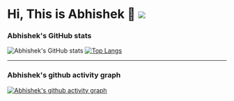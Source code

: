 # Hi, This is Abhishek 👋 ![](https://komarev.com/ghpvc/?username=AbhishekYadavZ&color=brightgreen)
<!--
**AbhishekYadavZ/AbhishekYadavZ** is a ✨ _special_ ✨ repository because its `README.md` (this file) appears on your GitHub profile.

Here are some ideas to get you started:

- 🔭 I’m currently working on ...
- 🌱 I’m currently learning MERN Stack
- 👯 I’m looking to collaborate on ...
- 🤔 I’m looking for help with ...
- 💬 Ask me about ...
- 📫 How to reach me: ...
- 😄 Pronouns: ...
- ⚡ Fun fact: ...
-->


### Abhishek's GitHub stats
![Abhishek's GitHub stats](https://github-readme-stats.vercel.app/api?username=AbhishekYadavZ&show_icons=true)
[![Top Langs](https://github-readme-stats.vercel.app/api/top-langs/?username=AbhishekYadavZ&layout=compact)](https://github.com/anuraghazra/github-readme-stats)

---

### Abhishek's github activity graph
[![Abhishek's github activity graph](https://activity-graph.herokuapp.com/graph?username=AbhishekYadavZ&theme=dracula)](https://github.com/ashutosh00710/github-readme-activity-graph)
